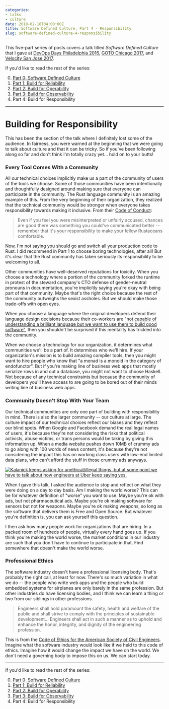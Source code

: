 ```yaml
---
categories:
- talks
- culture
date: 2018-02-18T04:00:00Z
title: Software Defined Culture, Part 4 - Responsibility
slug: software-defined-culture-4-responsibility
---
```


This five-part series of posts covers a talk titled _Software Defined Culture_ that I gave at [DevOps Days Philadelphia 2016](https://www.devopsdays.org/events/2016-philadelphia/program/tim-gross/), [GOTO Chicago 2017](https://gotochgo.com/2017/sessions/43), and [Velocity San Jose 2017](https://vimeo.com/228067673).

If you'd like to read the rest of the series:

0. [Part 0: Software Defined Culture](../software-defined-culture)
1. [Part 1: Build for Reliability](../software-defined-culture-1-reliability)
2. [Part 2: Build for Operability](../software-defined-culture-2-operability)
3. [Part 3: Build for Observability](../software-defined-culture-3-observability)
4. Part 4: Build for Responsibility

---

# Building for Responsibility

This has been the section of the talk where I definitely lost some of the audience. In fairness, you were warned at the beginning that we were going to talk about culture and that it can be tricky. So if you've been following along so far and don't think I'm totally crazy yet... hold on to your butts!

### Every Tool Comes With a Community

All our technical choices implicitly make us a part of the community of users of the tools we choose. Some of those communities have been intentionally and thoughtfully designed around making sure that everyone can participate in the community. The Rust language community is an amazing example of this. From the very beginning of their organization, they realized that the technical community would be stronger when everyone takes responsibility towards making it inclusive. From their [Code of Conduct](https://www.rust-lang.org/en-US/conduct.html):

> Even if you feel you were misinterpreted or unfairly accused, chances are good there was something you could've communicated better -- remember that it's your responsibility to make your fellow Rustaceans comfortable.

Now, I'm not saying you should go and switch all your production code to Rust. I did recommend in Part 1 to choose boring technologies, after all! But it's clear that the Rust community has taken seriously its responsibility to be welcoming to all.

Other communities have well-deserved reputations for toxicity. When you choose a technology where a portion of the community forked the runtime in protest of the steward company's CTO defense of gender-neutral pronouns in documentation, you're implicitly saying you're okay with being part of that community. Maybe that's the right choice because the rest of the community outweighs the sexist assholes. But we should make those trade-offs with open eyes.

When you choose a language where the original developers defend their language design decisions because their co-workers are ["not capable of understanding a brilliant language but we want to use them to build good software"](channel9.msdn.com/Events/Lang-NEXT/Lang-NEXT-2014/From-Parallel-to-Concurrent), then you shouldn't be surprised if this mentality has trickled into the community.

When we choose a technology for our organization, it determines what communities we'll be a part of. It determines who we'll hire. If your organization's mission is to build amazing compiler tools, then you might want to hire people who know that "a monad is a monoid in the category of endofunctor". But if you're making line of business web apps that mostly serialize rows in and out a database, you might not want to choose Haskell. Not because of any technical constraints but because the community of developers you'll have access to are going to be bored out of their minds writing line of business web apps.

### Community Doesn't Stop With Your Team

Our technical communities are only one part of building with responsibility in mind. There is also the larger community -- our culture at large. The culture impact of our technical choices reflect our biases and they reflect our blind spots. When Google and Facebook demand the real legal names of users, it's because they're not considering the risks that political activists, abuse victims, or trans persons would be taking by giving this information up. When a media website pushes down 10MB of crummy ads to go along with 100 words of news content, it's because they're not considering the impact this has on working class users with low-end limited data plans, who can't afford the stuff in those crummy ads anyways.

[![Kalanick keeps asking for unethical/illegal things, but at some point we have to talk about how engineers at Uber keep saying yes.](/images/20180218/marco-rogers.png)](https://twitter.com/polotek/status/856183297180704768)

When I gave this talk, I asked the audience to stop and reflect on what they were doing on a day to day basis. Am I making the world worse? This can be for whatever definition of "worse" you want to use. Maybe you're ok with ads, but not pharmaceutical ads. Maybe you're ok making software for sensors but not for weapons. Maybe you're ok making weapons, so long as the software that delivers them is Free and Open Source. But whatever you're definition is, you can ask yourself this question.

I then ask how many people work for organizations that are hiring. In a packed room of hundreds of people, virtually every hand goes up. If you think you're making the world worse, the market conditions in our industry are such that you don't have to continue to participate in that. Find somewhere that doesn't make the world worse.

### Professional Ethics

The software industry doesn't have a professional licensing body. That's probably the right call, at least for now. There's so much variation in what we do -- the people who write web apps and the people who build embedded systems for airplanes are only barely in the same profession. But other industries do have licensing bodies, and I think we can learn a thing or two from our siblings in other professions.

> Engineers shall hold paramount the safety, health and welfare of the public and shall strive to comply with the principles of sustainable development... Engineers shall act in such a manner as to uphold and enhance the honor, integrity, and dignity of the engineering profession.

This is from the [Code of Ethics for the American Society of Civil Engineers](http://www.asce.org/code-of-ethics/). Imagine what the software industry would look like if we held to this code of ethics. Imagine how it would change the impact we have on the world. We don't need a governing body to impose this on us. We can start today.

---

If you'd like to read the rest of the series:

0. [Part 0: Software Defined Culture](../software-defined-culture)
1. [Part 1: Build for Reliability](../software-defined-culture-1-reliability)
2. [Part 2: Build for Operability](../software-defined-culture-2-operability)
3. [Part 3: Build for Observability](../software-defined-culture-3-observability)
4. Part 4: Build for Responsibility
